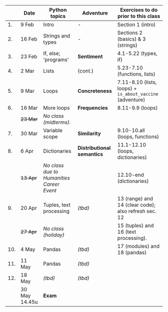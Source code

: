 |  | Date | 	Python topics   |	Adventure |	Exercises to do prior to this class
| --- | --- | --- | --- | --- |
|1. | 9 Feb | Intro |	- |	Section 1 (intro)
|2. | 16 Feb |	Strings and types |	- |	Sections 2 (basics) & 3 (strings)
|3. | 23 Feb |	If, else; 'programs'  |	**Sentiment**  |	4.1-5.22 (types, if)
|4. | 2 Mar   |   Lists |	(cont.)  | 5.23-7.10 (functions, lists)
|5. | 9 Mar |	Loops |	**Concreteness** 	| 7.11-8.10 (lists, loops) + `is_about_vaccine` (adventure)
|6. | 16 Mar |	More loops  |  **Frequencies**	  |	 8.11-9.9 (loops)
|   | ~~23 Mar~~  |  _No class (midterms)._ |   |
|7. | 30 Mar |  Variable scope  |	**Similarity** | 9.10-10.all (loops, functions)
|8. | 6 Apr |	Dictionaries |	**Distributional semantics**   |	11.1-12.10 (loops, dictionaries)
|   | ~~13 Apr~~ |	_No class due to Humanities Career Event_  |  |   12.10-end (dictionaries)
|9. | 20 Apr |	Tuples, text processing |	_(tbd)_  |	13 (range) and 14 (clear code); also refresh sec. 12
|  | ~~27 Apr~~ |	_No class (holiday)_	|	  |  15 (tuples) and 16 (text processing).
|10. | 4 May |	Pandas 	|  _(tbd)_   | 	17 (modules) and 18 (pandas)
|11. | 11 May |	Pandas 	|  _(tbd)_  |	
|12. | 18 May |  _(tbd)_	   	|   _(tbd)_  |	
|    |30 May 14.45u  |  	**Exam**   |   |

